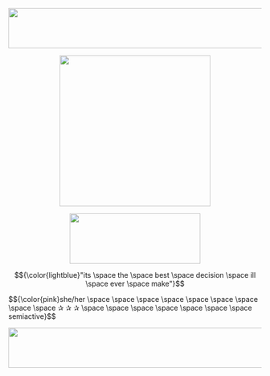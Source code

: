 <p align="center">
  <img width="1000" height="80" src="https://i.ibb.co/jkvC0sQ/Please-credit-dividers-and-make-sure-too-Credits-will-be-linked-shown-2.png">
</p>
<p align="center">
  <img width="300" height="300" src="https://i.ibb.co/8g1yB4L/daiske-2.png">
</p>
<p align="center">
  <img width="260" height="100" src="https://i.ibb.co/pdbfx6M/Please-credit-dividers-and-make-sure-too-Credits-will-be-linked-shown-2.png">
</p>

$${\color{lightblue}"its \space the \space best \space decision \space ill \space ever \space make"}$$
</p>
<p align="left">
$${\color{pink}she/her \space \space \space \space \space \space \space \space \space ✰ ✰ ✰ \space \space \space \space \space \space \space semiactive}$$
</p>
<p align="center">
  <img width="1000" height="80" src="https://i.ibb.co/Nsj8wSS/Please-credit-dividers-and-make-sure-too-Credits-will-be-linked-shown.png">
</p>
